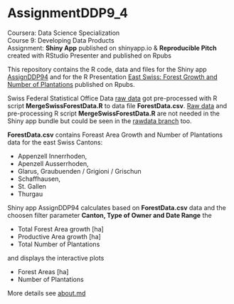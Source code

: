 # AssignmentDDP9_4
  
Coursera:   Data Science Specialization  
Course 9:   Developing Data Products  
Assignment: **Shiny App** published on shinyapp.io & **Reproducible Pitch** created with RStudio Presenter and published on Rpubs
  
This repository contains the R code, data and files for the Shiny app [AssignDDP94](https://mhunkeler.shinyapps.io/assignddp94/) and for the R Presentation [East Swiss: Forest Growth and Number of Plantations](http://www.rpubs.com/mhunkeler) published on Rpubs.
  
Swiss Federal Statistical Office Data [raw data](https://github.com/monika66/AssignmentDDP9_4/tree/rawdata) got pre-processed with R script **MergeSwissForestData.R** to data file **ForestData.csv**. [Raw data](https://github.com/monika66/AssignmentDDP9_4/tree/rawdata) and pre-processing R script **MergeSwissForestData.R** are not needed in the Shiny app bundle but could be seen in the [rawdata branch](https://github.com/monika66/AssignmentDDP9_4/tree/rawdata) too.

**ForestData.csv** contains Foreast Area Growth and Number of Plantations data for the east Swiss Cantons:  
- Appenzell Innerrhoden, 
- Apenzell Ausserrhoden, 
- Glarus, Graubuenden / Grigioni / Grischun
- Schaffhausen, 
- St. Gallen
- Thurgau

Shiny app AssignDDP94 calculates based on **ForestData.csv** data and the choosen filter parameter **Canton, Type of Owner and Date Range** the  
- Total Forest Area growth [ha]  
- Productive Area growth [ha]  
- Total Number of Plantations   
  
and displays the interactive plots  
- Forest Areas [ha]  
- Number of Plantations  
  
More details see [about.md](https://github.com/monika66/AssignmentDDP9_4/blob/master/about.md) 
  

 
